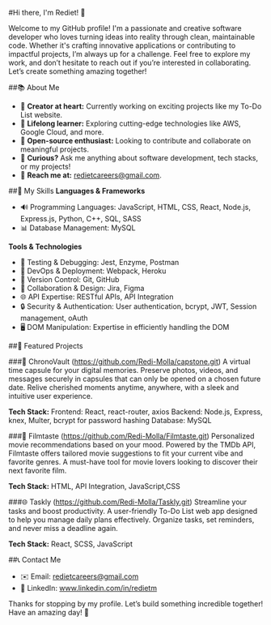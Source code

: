 #Hi there, I'm Rediet! 👋

Welcome to my GitHub profile! I'm a passionate and creative software developer who loves turning ideas into reality through clean, maintainable code. Whether it's crafting innovative applications or contributing to impactful projects, I’m always up for a challenge.
Feel free to explore my work, and don’t hesitate to reach out if you’re interested in collaborating. Let’s create something amazing together!

##📚 About Me
- 🎨 **Creator at heart:** Currently working on exciting projects like my To-Do List website.
- 🔧 **Lifelong learner:** Exploring cutting-edge technologies like AWS, Google Cloud, and more.
- 🔎 **Open-source enthusiast:** Looking to contribute and collaborate on meaningful projects.
- 🔔 **Curious?** Ask me anything about software development, tech stacks, or my projects!
- 📧 **Reach me at:** redietcareers@gmail.com.

##🔧 My Skills
**Languages & Frameworks**
- 🔊 Programming Languages: JavaScript, HTML, CSS, React, Node.js, Express.js, Python, C++, SQL, SASS
- 📊 Database Management: MySQL

**Tools & Technologies**
- 🧪 Testing & Debugging: Jest, Enzyme, Postman
- 🚀 DevOps & Deployment: Webpack, Heroku
- 🔗 Version Control: Git, GitHub
- 🎨 Collaboration & Design: Jira, Figma
- 🌐 API Expertise: RESTful APIs, API Integration
- 🔒 Security & Authentication: User authentication, bcrypt, JWT, Session management, oAuth
- 🖥️ DOM Manipulation: Expertise in efficiently handling the DOM

##🔗 Featured Projects

###🔐 ChronoVault (https://github.com/Redi-Molla/capstone.git)
A virtual time capsule for your digital memories. Preserve photos, videos, and messages securely in capsules that can only be opened on a chosen future date. Relive cherished moments anytime, anywhere, with a sleek and intuitive user experience.

**Tech Stack:**
Frontend: React, react-router, axios
Backend: Node.js, Express, knex, Multer, bcrypt for password hashing
Database: MySQL

###🎥 Filmtaste (https://github.com/Redi-Molla/Filmtaste.git)
Personalized movie recommendations based on your mood. Powered by the TMDb API, Filmtaste offers tailored movie suggestions to fit your current vibe and favorite genres. A must-have tool for movie lovers looking to discover their next favorite film.

**Tech Stack:** HTML, API Integration, JavaScript,CSS

###🌐 Taskly (https://github.com/Redi-Molla/Taskly.git)
Streamline your tasks and boost productivity. A user-friendly To-Do List web app designed to help you manage daily plans effectively. Organize tasks, set reminders, and never miss a deadline again.

**Tech Stack:** React, SCSS, JavaScript

##📞 Contact Me
- ✉️ Email: redietcareers@gmail.com
- 💼 LinkedIn: www.linkedin.com/in/redietm

Thanks for stopping by my profile. Let’s build something incredible together! Have an amazing day! 🌟

